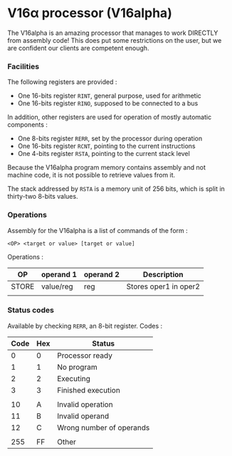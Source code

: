 V16α processor (V16alpha)
=========================

The V16alpha is an amazing processor that manages to work DIRECTLY from
assembly code! This does put some restrictions on the user, but we are
confident our clients are competent enough.


### Facilities

The following registers are provided :

 - One 16-bits register `RINT`, general purpose, used for arithmetic
 - One 16-bits register `RINO`, supposed to be connected to a bus
 
In addition, other registers are used for operation of mostly automatic
components :
 
 - One 8-bits  register `RERR`, set by the processor during operation
 - One 16-bits register `RCNT`, pointing to the current instructions
 - One 4-bits register `RSTA`, pointing to the current stack level

Because the V16alpha program memory contains assembly and not machine
code, it is not possible to retrieve values from it.

The stack addressed by `RSTA` is a memory unit of 256 bits, which is
split in thirty-two 8-bits values.

### Operations

Assembly for the V16alpha is a list of commands of the form :

`<OP> <target or value> [target or value]`

Operations :

|  OP   | operand 1 | operand 2 | Description            |
|-------|-----------|-----------|------------------------|
| STORE | value/reg | reg       | Stores oper1 in oper2  |
|       |           |           |                        |

### Status codes

Available by checking `RERR`, an 8-bit register. Codes :

| Code | Hex | Status                   |
|------|-----|--------------------------|
| 0    | 0   | Processor ready          |
| 1    | 1   | No program               |
| 2    | 2   | Executing                |
| 3    | 3   | Finished execution       |
|      |     |                          |
| 10   | A   | Invalid operation        |
| 11   | B   | Invalid operand          |
| 12   | C   | Wrong number of operands |
|      |     |                          |
| 255  | FF  | Other                    |







